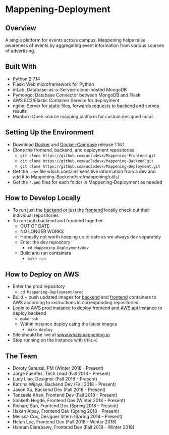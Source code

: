 # Mappening-Deployment

## Overview
A single platform for events across campus. Mappening helps raise awareness of events by aggregating event information from various sources of advertising.

## Built With
- Python 2.7.14
- Flask: Web microframework for Python
- mLab: Database-as-a-Service cloud-hosted MongoDB
- Pymongo: Database Connector between MongoDB and Flask
- AWS EC2/Elastic Container Service for deployment
- nginx: Server for static files, forwards requests to backend and serves results
- Mapbox: Open source mapping platform for custom designed maps

## Setting Up the Environment
- Download [Docker](https://www.docker.com) and [Docker-Compose](https://github.com/docker/compose/releases) release 1.16.1.
- Clone the frontend, backend, and deployment repositories
  - `git clone https://github.com/ucladevx/Mappening-Frontend.git`
  - `git clone https://github.com/ucladevx/Mappening-Backend.git`
  - `git clone https://github.com/ucladevx/Mappening-Deployment.git`
- Get the `.env` file which contains sensitive information from a dev and add it to Mappening-Backend/src/mappening/utils/
- Get the `*.pem` files for each folder in Mappening-Deployment as needed

## How to Develop Locally
- To run just the [backend](https://github.com/ucladevx/Mappening-Backend) or just the [frontend](https://github.com/ucladevx/Mappening-Frontend) locally check out their individual repositories
- To run both backend and frontend together
  - OUT OF DATE
  - NO LONGER WORKS
  - Honestly not worth keeping up to date as we always dev separately
  - Enter the dev repository
    - `cd Mappening-Deployment/dev`
  - Build and run containers
    - `make run`

## How to Deploy on AWS
- Enter the prod repository
  - `cd Mappening-Deployment/prod`
- Build + push updated images for [backend](https://github.com/ucladevx/Mappening-Backend) and [frontend](https://github.com/ucladevx/Mappening-Frontend) containers to AWS according to instructions in corresponding repositories
- Login to AWS prod instance to deploy frontend and AWS api instance to deploy backend
  - `make ssh`
  - Within instance deploy using the latest images
    - `make deploy`
- Site should be live at www.whatsmappening.io
- Stop running on the instance with `CTRL+C`

## The Team
  - Doroty Sanussi, PM (Winter 2018 - Present)
  - Jorge Fuentes, Tech Lead (Fall 2018 - Present)
  - Lucy Liao, Designer (Fall 2018 - Present)
  - Katrina Wijaya, Backend Dev (Fall 2018 - Present)
  - Jason Xu, Backend Dev (Fall 2018 - Present)
  - Tanzeela Khan, Frontend Dev (Fall 2018 - Present)
  - Sanketh Hegde, Frontend Dev (Winter 2018 - Present)
  - Richard Sun, Frontend Dev (Spring 2018 - Present)
  - Hakan Alpay, Frontend Dev (Spring 2018 - Present)
  - Melissa Cox, Designer Intern (Spring 2018 - Present)
  - Helen Lee, Frontend Dev (Fall 2018 - Winter 2018)
  - Hannah Elarabawy, Frontend Dev (Fall 2018 - Winter 2018)

